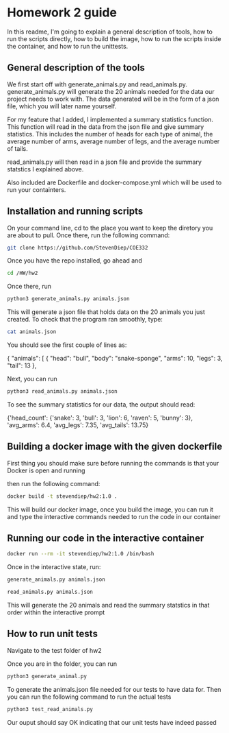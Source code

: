 # Homework 2 guide

In this readme, I'm going to explain a general description of tools, how to run the scripts directly, how to build the image, how to run the scripts inside the container, and how to run the unittests.

## General description of the tools

We first start off with generate_animals.py and read_animals.py. generate_animals.py will generate the 20 animals needed for the data our project needs to work with. The data generated will be in the form of a json file, which you will later name yourself.

For my feature that I added, I implemented a summary statistics function. This function will read in the data from the json file and give summary statistics. This includes the number of heads for each type of animal, the average number of arms, average number of legs, and the average number of tails.

read_animals.py will then read in a json file and provide the summary statstics I explained above.

Also included are Dockerfile and docker-compose.yml which will be used to run your containters.

## Installation and running scripts

On your command line, cd to the place you want to keep the diretory you are about to pull. Once there, run the following command:

```bash
git clone https://github.com/StevenDiep/COE332
```

Once you have the repo installed, go ahead and

```bash
cd /HW/hw2
```

Once there, run 

```bash
python3 generate_animals.py animals.json
```

This will generate a json file that holds data on the 20 animals you just created. To check that the program ran smoothly, type:

```bash
cat animals.json
```

You should see the first couple of lines as:

{
  "animals": [
    {
      "head": "bull",
      "body": "snake-sponge",
      "arms": 10,
      "legs": 3,
      "tail": 13
    },

Next, you can run

```bash
python3 read_animals.py animals.json
```

To see the summary statistics for our data, the output should read:

{'head_count': {'snake': 3, 'bull': 3, 'lion': 6, 'raven': 5, 'bunny': 3}, 'avg_arms': 6.4, 'avg_legs': 7.35, 'avg_tails': 13.75}
    
## Building a docker image with the given dockerfile

First thing you should make sure before running the commands is that your Docker is open and running

then run the following command:

```bash
docker build -t stevendiep/hw2:1.0 .
```

This will build our docker image, once you build the image, you can run it and type the interactive commands needed to run the code in our container

## Running our code in the interactive container

```bash
docker run --rm -it stevendiep/hw2:1.0 /bin/bash
```

Once in the interactive state, run:

```bash
generate_animals.py animals.json
```

```bash
read_animals.py animals.json
```

This will generate the 20 animals and read the summary statstics in that order within the interactive prompt


## How to run unit tests

Navigate to the test folder of hw2

Once you are in the folder, you can run

```bash
python3 generate_animal.py
```

To generate the animals.json file needed for our tests to have data for. Then you can run the following command to run the actual tests

```bash 
python3 test_read_animals.py
```

Our ouput should say OK indicating that our unit tests have indeed passed






